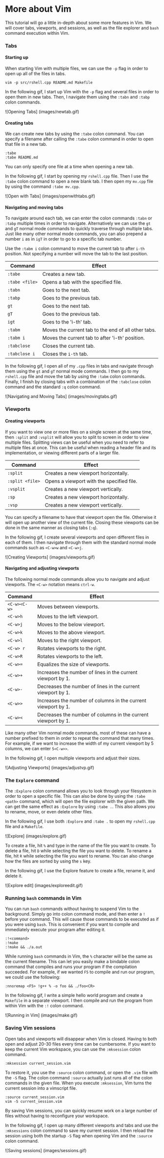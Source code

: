 # More about Vim
This tutorial will go a little in-depth about some more features in Vim.
We will cover tabs, viewports, and sessions, as well as the file explorer and `bash` command execution within Vim.

### Tabs

#### Starting up

When starting Vim with multiple files, we can use the `-p` flag in order to open up all of the files in tabs.
```
vim -p src/rshell.cpp README.md Makefile
```

In the following gif, I start up Vim with the `-p` flag and several files in order to open them in new tabs.
Then, I navigate them using the `:tabn` and `:tabp` colon commands.

![Opening Tabs] (images/newtab.gif)

#### Creating tabs

We can create new tabs by using the `:tabe` colon command.
You can specify a filename after calling the `:tabe` colon command in order to open that file in a new tab.
```
:tabe
:tabe README.md
```

You can only specify one file at a time when opening a new tab.

In the following gif, I start by opening my `rshell.cpp` file.
Then I use the `:tabe` colon command to open a new blank tab.
I then open my `mv.cpp` file by using the command `:tabe mv.cpp`.

![Open with Tabs] (images/openwithtabs.gif)

#### Navigating and moving tabs

To navigate around each tab, we can enter the colon commands `:tabn` or `:tabp` multiple times in order to navigate.
Alternatively we can use the `gt` and `gT` normal mode commands to quickly traverse through multiple tabs.
Just like many other normal mode commands, you can also prepend a number `i` as in `igT` in order to go to a specific tab number.

Use the `:tabm i` colon command to move the current tab to after `i-th` position.
Not specifying a number will move the tab to the last position.

| Command       | Effect                                                |
|-----------    |-----------------------------------------------------  |
| `:tabe`       | Creates a new tab.                                    |
| `:tabe <file>`| Opens a tab with the specified file.                  |
| `:tabn`       | Goes to the next tab.                                 |
| `:tabp`       | Goes to the previous tab.                             |
| `gt`          | Goes to the next tab.                                 |
| `gT`          | Goes to the previous tab.                             |
| `igt`         | Goes to the 'i-th' tab.                               |
| `:tabm`       | Moves the current tab to the end of all other tabs.   |
| `:tabm i`     | Moves the current tab to after 'i-th' position.       |
| `:tabclose`   | Closes the current tab.                               |
| `:tabclose i` | Closes the `i-th` tab.                                |


In the following gif, I open all of my `.cpp` files in tabs and navigate through them using the `gt` and `gT` normal mode commands.
I then go to my `rshell.cpp` file and move the tab by using the `:tabm` colon commands.
Finally, I finish by closing tabs with a combination of the `:tabclose` colon command and the standard `:q` colon command.

![Navigating and Moving Tabs] (images/movingtabs.gif)

### Viewports

#### Creating viewports

If you want to view one or more files on a single screen at the same time, then `:split` and `:vsplit` will allow you to split to screen in order to view multiple files.
Splitting views can be useful when you need to refer to multiple files at once.
This can be useful when reading a header file and its implementation, or viewing different parts of a larger file.

| Command           | Effect                                    |
|-----------        |--------------------------------------     |
| `:split`          | Creates a new viewport horizontally.      |
| `:split <file>`   | Opens a viewport with the specified file. |
| `:vsplit`         | Creates a new viewport vertically.        |
| `:sp`             | Creates a new viewport horizontally.      |
| `:vsp`            | Creates a new viewport vertically.        |

You can specify a filename to have that viewport open the file.
Otherwise it will open up another view of the current file.
Closing these viewports can be done in the same manner as closing tabs (`:q`).

In the following gif, I create several viewports and open different files in each of them.
I then navigate through them with the standard normal mode commands such as `<C-w>w` and `<C-w>j`.

![Creating Viewports] (images/viewports.gif)

#### Navigating and adjusting viewports

The following normal mode commands allow you to navigate and adjust viewports.
The `<C-w>` notation means `ctrl-w`.

| Command       | Effect                                                            |
|-------------- |---------------------------------------------------------------    |
| `<C-w><C-w>`  | Moves between viewports.                                          |
| `<C-w>h`      | Moves to the left viewport.                                       |
| `<C-w>j`      | Moves to the below viewport.                                      |
| `<C-w>k`      | Moves to the above viewport.                                      |
| `<C-w>l`      | Moves to the right viewport.                                      |
| `<C-w> r`     | Rotates viewports to the right.                                   |
| `<C-w>R`      | Rotates viewports to the left.                                    |
| `<C-w>=`      | Equalizes the size of viewports.                                  |
| `<C-w>+`      | Increases the number of lines in the current viewport by 1.       |
| `<C-w>-`      | Decreases the number of lines in the current viewport by 1.       |
| `<C-w>>`      | Increases the number of columns in the current viewport by 1.     |
| `<C-w><`      | Decreases the number of columns in the current viewport by 1.     |

Like many other Vim normal mode commands, most of these can have a number prefixed to them in order to repeat the command that many times.
For example, if we want to increase the width of my current viewport by 5 columns, we can enter `5<C-w>>`.

In the following gif, I open multiple viewports and adjust their sizes.

![Adjusting Viewports] (images/adjustvp.gif)

### The `Explore` command

The `:Explore` colon command allows you to look through your filesystem in order to open a specific file.
This can also be done by using the `:tabe <path>` command, which will open the file explorer with the given path.
We can get the same effect as `:Explore` by using `:tabe .`.
This also allows you to rename, move, or even delete other files.

In the following gif, I use both `:Explore` and `:tabe .` to open my `rshell.cpp` file and a `Makefile`.

![Explore] (images/explore.gif)

To create a file, hit `%` and type in the name of the file you want to create.
To delete a file, hit `D` while selecting the file you want to delete.
To rename a file, hit `R` while selecting the file you want to rename.
You can also change how the files are sorted by using the `s` key.

In the following gif, I use the Explore feature to create a file, rename it, and delete it.

![Explore edit] (images/exploreedit.gif)

### Running `bash` commands in Vim

You can run `bash` commands without having to suspend Vim to the background.
Simply go into colon command mode, and then enter a `!` before your command.
This will cause those commands to be executed as if you were using `bash`.
This is convenient if you want to compile and immediately execute your program after editing it.

```
:!<command>
:!make
:!make && ./a.out
```
While running `bash` commands in Vim, the `%` character will be the same as the current filename.
This can let you easily make a bindable colon command that compiles and runs your program if the compilation succeeded.
For example, if we wanted `F5` to compile and run our program, we could use the following:
```
:nnoremap <F5> !g++ % -o foo && ./foo<CR>
```

In the following gif, I write a simple hello world program and create a `Makefile` in a separate viewport.
I then compile and run the program from within Vim with the `:!` colon command.

![Running in Vim] (images/make.gif)

### Saving Vim sessions

Open tabs and viewports will disappear when Vim is closed.
Having to both open and adjust 20-30 files every time can be cumbersome.
If you want to keep the current Vim workspace, you can use the `:mksession` colon command.
```
:mksession current_session.vim
```
To restore it, you use the `:source` colon command, or open the `.vim` file with the `-S` flag.
The colon command `:source` actually just runs all of the colon commands in the given file.
When you execute `:mksession`, Vim turns the current session into a vimscript file.
```
:source current_session.vim
vim -S current_session.vim
```
By saving Vim sessions, you can quickly resume work on a large number of files without having to reconfigure your workspace.

In the following gif, I open up many different viewports and tabs and use the `:mksessions` colon command to save my current session.
I then reload the session using both the startup `-S` flag when opening Vim and the `:source` colon command.

![Saving sessions] (images/sessions.gif)
